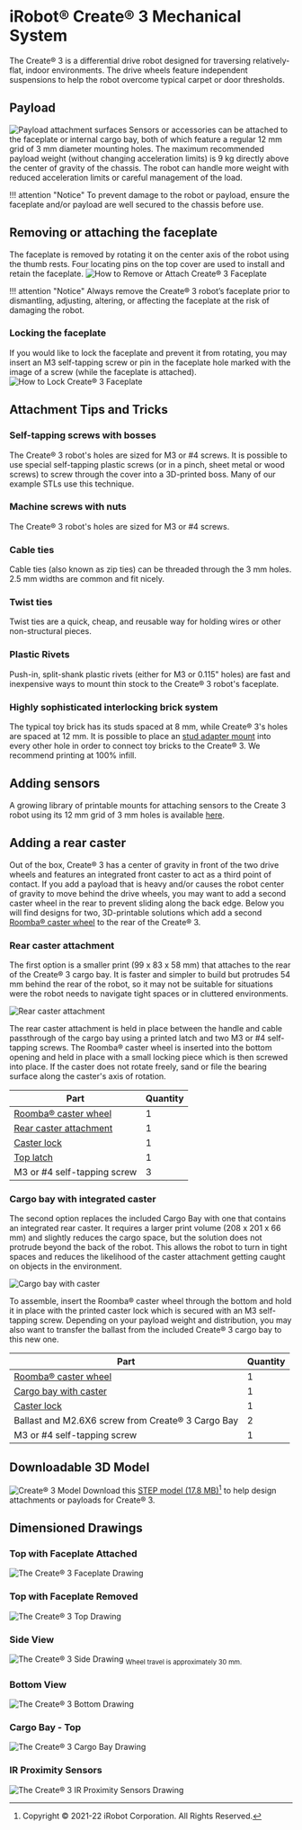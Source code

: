 # iRobot® Create® 3 Mechanical System

The Create® 3 is a differential drive robot designed for traversing relatively-flat, indoor environments.
The drive wheels feature independent suspensions to help the robot overcome typical carpet or door thresholds.

## Payload
![Payload attachment surfaces](data/payload_surfaces.svg "Payload attachment surfaces")
Sensors or accessories can be attached to the faceplate or internal cargo bay, both of which feature a regular 12 mm grid of 3 mm diameter mounting holes.
The maximum recommended payload weight (without changing acceleration limits) is 9 kg directly above the center of gravity of the chassis.
The robot can handle more weight with reduced acceleration limits or careful management of the load.

!!! attention "Notice"
    To prevent damage to the robot or payload, ensure the faceplate and/or payload are well secured to the chassis before use.

## Removing or attaching the faceplate
The faceplate is removed by rotating it on the center axis of the robot using the thumb rests.
Four locating pins on the top cover are used to install and retain the faceplate.
![How to Remove or Attach Create® 3 Faceplate](data/remove_faceplate.svg "How to Remove Create® 3 Faceplate")

!!! attention "Notice"
    Always remove the Create® 3 robot’s faceplate prior to dismantling, adjusting, altering, or affecting the faceplate at the risk of damaging the robot.

### Locking the faceplate
If you would like to lock the faceplate and prevent it from rotating, you may insert an M3 self-tapping screw or pin in the faceplate hole marked with the image of a screw (while the faceplate is attached).
![How to Lock Create® 3 Faceplate](data/lock_faceplate.svg "How to Lock Create® 3 Faceplate")

## Attachment Tips and Tricks

### Self-tapping screws with bosses
The Create® 3 robot's holes are sized for M3 or #4 screws.
It is possible to use special self-tapping plastic screws (or in a pinch, sheet metal or wood screws) to screw through the cover into a 3D-printed boss.
Many of our example STLs use this technique.

### Machine screws with nuts
The Create® 3 robot's holes are sized for M3 or #4 screws.

### Cable ties
Cable ties (also known as zip ties) can be threaded through the 3 mm holes.
2.5 mm widths are common and fit nicely.

### Twist ties
Twist ties are a quick, cheap, and reusable way for holding wires or other non-structural pieces.

### Plastic Rivets
Push-in, split-shank plastic rivets (either for M3 or 0.115" holes) are fast and inexpensive ways to mount thin stock to the Create® 3 robot's faceplate.

### Highly sophisticated interlocking brick system
The typical toy brick has its studs spaced at 8 mm, while Create® 3's holes are spaced at 12 mm.
It is possible to place an [stud adapter mount](../print_generic/#stud-mount) into every other hole in order to connect toy bricks to the Create® 3.
We recommend printing at 100% infill.

## Adding sensors
A growing library of printable mounts for attaching sensors to the Create 3 robot using its 12 mm grid of 3 mm holes is available [here](../print_sensor_mounts/).

## Adding a rear caster
Out of the box, Create® 3  has a center of gravity in front of the two drive wheels and features an integrated front caster to act as a third point of contact.
If you add a payload that is heavy and/or causes the robot center of gravity to move behind the drive wheels, you may want to add a second caster wheel in the rear to prevent sliding along the back edge.
Below you will find designs for two, 3D-printable solutions which add a second [Roomba® caster wheel](https://store.irobot.com/default/parts-and-accessories/roomba-accessories/700-series/roomba-front-caster-wheel/4624869.html) to the rear of the Create® 3.

### Rear caster attachment
The first option is a smaller print (99 x 83 x 58 mm) that attaches to the rear of the Create® 3 cargo bay.
It is faster and simpler to build but protrudes 54 mm behind the rear of the robot, so it may not be suitable for situations were the robot needs to navigate tight spaces or in cluttered environments.

![Rear caster attachment](data/caster_attachment.png "Rear caster attachment")

The rear caster attachment is held in place between the handle and cable passthrough of the cargo bay using a printed latch and two M3 or #4 self-tapping screws.
The Roomba® caster wheel is inserted into the bottom opening and held in place with a small locking piece which is then screwed into place.
If the caster does not rotate freely, sand or file the bearing surface along the caster's axis of rotation.

| Part | Quantity |
| --- | --- |
| [Roomba® caster wheel](https://store.irobot.com/default/parts-and-accessories/roomba-accessories/700-series/roomba-front-caster-wheel/4624869.html) | 1 |
| [Rear caster attachment](../print_casters/#rear-caster-attachment) | 1 |
| [Caster lock](../print_casters/#caster-lock) | 1 |
| [Top latch](../print_casters/#rear-caster-attachment-latch) | 1 |
| M3 or #4 self-tapping screw | 3 |

### Cargo bay with integrated caster
The second option replaces the included Cargo Bay with one that contains an integrated rear caster.
It requires a larger print volume (208 x 201 x 66 mm) and slightly reduces the cargo space, but the solution does not protrude beyond the back of the robot.
This allows the robot to turn in tight spaces and reduces the likelihood of the caster attachment getting caught on objects in the environment.

![Cargo bay with caster](data/cargo_bay_caster.png "Cargo bay with caster")

To assemble, insert the Roomba® caster wheel through the bottom and hold it in place with the printed caster lock which is secured with an M3 self-tapping screw.
Depending on your payload weight and distribution, you may also want to transfer the ballast from the included Create® 3 cargo bay to this new one.

| Part | Quantity |
| --- | --- |
| [Roomba® caster wheel](https://store.irobot.com/default/parts-and-accessories/roomba-accessories/700-series/roomba-front-caster-wheel/4624869.html) | 1 |
| [Cargo bay with caster](../print_casters/#cargo-bay-with-caster) | 1 |
| [Caster lock](../print_casters/#caster-lock) | 1 |
| Ballast and M2.6X6 screw from Create® 3 Cargo Bay | 2 |
| M3 or #4 self-tapping screw | 1 |


## Downloadable 3D Model
![Create® 3 Model](data/3d_model.jpg "3D Model of Create® 3")
Download this [STEP model (17.8 MB)](data/iRobot_Create_3_Public_Model.step)[^1] to help design attachments or payloads for Create® 3.
[^1]: Copyright © 2021-22 iRobot Corporation. All Rights Reserved.

## Dimensioned Drawings

### Top with Faceplate Attached
![The Create® 3 Faceplate Drawing](data/faceplate_drawing.svg "Create® 3 Faceplate Drawing")

### Top with Faceplate Removed
![The Create® 3 Top Drawing](data/top_drawing.svg "Create® 3 Top Drawing")

### Side View
![The Create® 3 Side Drawing](data/side_drawing.svg "Create® 3 Side Drawing")
<sub>Wheel travel is approximately 30 mm.</sub>

### Bottom View
![The Create® 3 Bottom Drawing](data/bottom_drawing.svg "Create® 3 Bottom Drawing")

### Cargo Bay - Top
![The Create® 3 Cargo Bay Drawing](data/cargo_bay_drawing.svg "Create® 3 Cargo Bay Drawing")

### IR Proximity Sensors
![The Create® 3 IR Proximity Sensors Drawing](data/ir_sensors_drawing.svg "Create® 3 IR Proximity Sensors Drawing")
